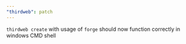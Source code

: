 ```yaml
---
"thirdweb": patch
---
```


`thirdweb create` with usage of `forge` should now function correctly in windows CMD shell

